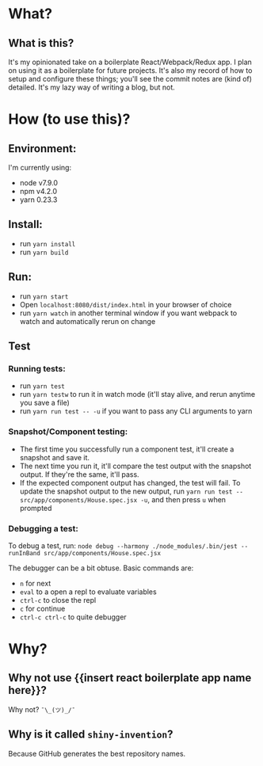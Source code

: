 # What?
## What is this?
It's my opinionated take on a boilerplate React/Webpack/Redux app. I plan on using it as a boilerplate for future projects. It's also my record of how to setup and configure these things; you'll see the commit notes are (kind of) detailed. It's my lazy way of writing a blog, but not.

# How (to use this)? 
## Environment:
I'm currently using:

 - node v7.9.0
 - npm v4.2.0
 - yarn 0.23.3

## Install:
 - run `yarn install`
 - run `yarn build`

## Run:
 - run `yarn start` 
 - Open `localhost:8080/dist/index.html` in your browser of choice 
 - run `yarn watch` in another terminal window if you want webpack to watch and automatically rerun on change 

## Test

### Running tests:
 - run `yarn test`
 - run `yarn testw` to run it in watch mode (it'll stay alive, and rerun anytime you save a file)
 - run `yarn run test -- -u` if you want to pass any CLI arguments to yarn

### Snapshot/Component testing:
 - The first time you successfully run a component test, it'll create a snapshot and save it.
 - The next time you run it, it'll compare the test output with the snapshot output. If they're the same, it'll pass.
 - If the expected component output has changed, the test will fail. To update the snapshot output to the new output, run `yarn run test -- src/app/components/House.spec.jsx -u`, and then press `u` when prompted

### Debugging a test:
To debug a test, run: `node debug --harmony ./node_modules/.bin/jest --runInBand src/app/components/House.spec.jsx`

The debugger can be a bit obtuse. Basic commands are:

 - `n` for next
 - `eval` to a open a repl to evaluate variables
 - `ctrl-c` to close the repl 
 - `c` for continue
 - `ctrl-c ctrl-c` to quite debugger

# Why?
## Why not use {{insert react boilerplate app name here}}?
Why not? `¯\_(ツ)_/¯`
 
## Why is it called `shiny-invention`?
Because GitHub generates the best repository names.
